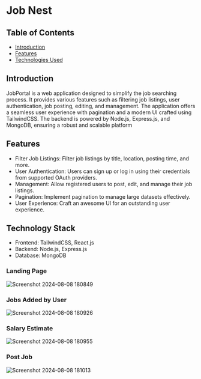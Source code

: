 # Job Nest

## Table of Contents
- [Introduction](#introduction)
- [Features](#features)
- [Technologies Used](#technologies-used)

## Introduction
JobPortal is a web application designed to simplify the job searching process. It provides various features such as filtering job listings, user authentication, job posting, editing, and management. The application offers a seamless user experience with pagination and a modern UI crafted using TailwindCSS. The backend is powered by Node.js, Express.js, and MongoDB, ensuring a robust and scalable platform

## Features
- Filter Job Listings: Filter job listings by title, location, posting time, and more.
- User Authentication: Users can sign up or log in using their credentials from supported OAuth providers.
- Management: Allow registered users to post, edit, and manage their job listings.
- Pagination: Implement pagination to manage large datasets effectively.
- User Experience: Craft an awesome UI for an outstanding user experience.

## Technology Stack
- Frontend: TailwindCSS, React.js
- Backend: Node.js, Express.js
- Database: MongoDB

### Landing Page
![Screenshot 2024-08-08 180849](https://github.com/user-attachments/assets/0e2130ba-c09f-4a07-b514-4c5ba6b15519)
### Jobs Added by User
![Screenshot 2024-08-08 180926](https://github.com/user-attachments/assets/30edb597-aef3-468e-9be1-36c7b774d5b6)
### Salary Estimate
![Screenshot 2024-08-08 180955](https://github.com/user-attachments/assets/929c20bc-a84f-42e9-a8be-a646d9604057)
### Post Job
![Screenshot 2024-08-08 181013](https://github.com/user-attachments/assets/d839fc83-09ca-4572-882a-0d04d31acdb9)
